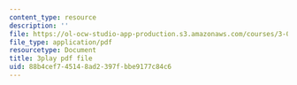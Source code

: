 ```yaml
---
content_type: resource
description: ''
file: https://ol-ocw-studio-app-production.s3.amazonaws.com/courses/3-054-cellular-solids-structure-properties-and-applications-spring-2015/88b4cef745148ad2397fbbe9177c84c6_yDr8Df35C64.pdf
file_type: application/pdf
resourcetype: Document
title: 3play pdf file
uid: 88b4cef7-4514-8ad2-397f-bbe9177c84c6
---
```


